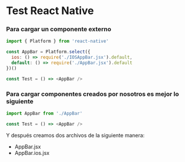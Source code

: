 # Test React Native

### Para cargar un componente externo

```javascript
import { Platform } from 'react-native'

const AppBar = Platform.select({
  ios: () => require('./IOSAppBar.jsx').default,
  default: () => require('./AppBar.jsx').default
})()

const Test = () => <AppBar />
```

### Para cargar componentes creados por nosotros es mejor lo siguiente

```javascript
import AppBar from './AppBar'

const Test = () => <AppBar />
```
Y después creamos dos archivos de la siguiente manera:

* AppBar.jsx
* AppBar.ios.jsx